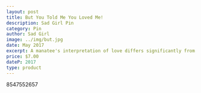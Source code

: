 ```yaml
---
layout: post
title: But You Told Me You Loved Me!
description: Sad Girl Pin
category: Pin
author: Sad Girl
image: ../img/but.jpg
date: May 2017
excerpt: A manatee's interpretation of love differs significantly from his involuntary human lover's.
price: $7.00
dateP: 2017
type: product
---
```


<div id="postId">8547552657</div>
<div id="postButton"></div>
<script src="/../postShop.js"></script>

